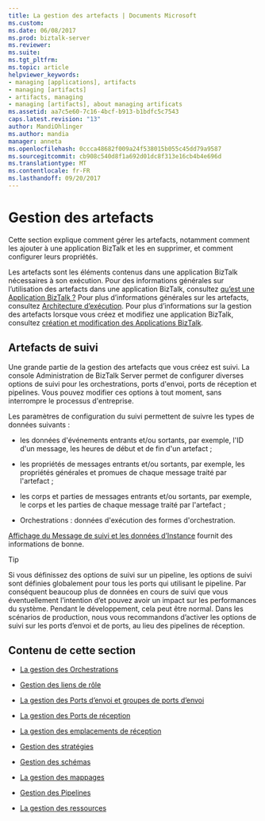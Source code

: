 ```yaml
---
title: La gestion des artefacts | Documents Microsoft
ms.custom: 
ms.date: 06/08/2017
ms.prod: biztalk-server
ms.reviewer: 
ms.suite: 
ms.tgt_pltfrm: 
ms.topic: article
helpviewer_keywords:
- managing [applications], artifacts
- managing [artifacts]
- artifacts, managing
- managing [artifacts], about managing artificats
ms.assetid: aa7c5e60-7c16-4bcf-b913-b1bdfc5c7543
caps.latest.revision: "13"
author: MandiOhlinger
ms.author: mandia
manager: anneta
ms.openlocfilehash: 0ccca48682f009a24f538015b055c45dd79a9587
ms.sourcegitcommit: cb908c540d8f1a692d01dc8f313e16cb4b4e696d
ms.translationtype: MT
ms.contentlocale: fr-FR
ms.lasthandoff: 09/20/2017
---
```

# <a name="managing-artifacts"></a>Gestion des artefacts
Cette section explique comment gérer les artefacts, notamment comment les ajouter à une application BizTalk et les en supprimer, et comment configurer leurs propriétés.  
  
 Les artefacts sont les éléments contenus dans une application BizTalk nécessaires à son exécution. Pour des informations générales sur l’utilisation des artefacts dans une application BizTalk, consultez [qu’est une Application BizTalk ?](../core/what-is-a-biztalk-application.md) Pour plus d’informations générales sur les artefacts, consultez [Architecture d’exécution](../core/runtime-architecture.md). Pour plus d’informations sur la gestion des artefacts lorsque vous créez et modifiez une application BizTalk, consultez [création et modification des Applications BizTalk](../core/creating-and-modifying-biztalk-applications.md).  

## <a name="tracking-artifacts"></a>Artefacts de suivi
Une grande partie de la gestion des artefacts que vous créez est suivi. La console Administration de BizTalk Server permet de configurer diverses options de suivi pour les orchestrations, ports d'envoi, ports de réception et pipelines. Vous pouvez modifier ces options à tout moment, sans interrompre le processus d'entreprise.

Les paramètres de configuration du suivi permettent de suivre les types de données suivants :

- les données d'événements entrants et/ou sortants, par exemple, l'ID d'un message, les heures de début et de fin d'un artefact ;

- les propriétés de messages entrants et/ou sortants, par exemple, les propriétés générales et promues de chaque message traité par l'artefact ;

- les corps et parties de messages entrants et/ou sortants, par exemple, le corps et les parties de chaque message traité par l'artefact ;

- Orchestrations : données d'exécution des formes d'orchestration.

[Affichage du Message de suivi et les données d’Instance](../core/viewing-tracked-message-and-instance-data.md) fournit des informations de bonne. 


> [!TIP]
> Si vous définissez des options de suivi sur un pipeline, les options de suivi sont définies globalement pour tous les ports qui utilisant le pipeline. Par conséquent beaucoup plus de données en cours de suivi que vous éventuellement l’intention d’et pouvez avoir un impact sur les performances du système. Pendant le développement, cela peut être normal. Dans les scénarios de production, nous vous recommandons d’activer les options de suivi sur les ports d’envoi et de ports, au lieu des pipelines de réception.
  
## <a name="in-this-section"></a>Contenu de cette section  
  
-   [La gestion des Orchestrations](../core/managing-orchestrations.md)  
  
-   [Gestion des liens de rôle](../core/managing-role-links.md)  
  
-   [La gestion des Ports d’envoi et groupes de ports d’envoi](../core/managing-send-ports-and-send-port-groups.md)  
  
-   [La gestion des Ports de réception](../core/managing-receive-ports.md)  
  
-   [La gestion des emplacements de réception](../core/managing-receive-locations.md)  
  
-   [Gestion des stratégies](../core/managing-policies.md)  
  
-   [Gestion des schémas](../core/managing-schemas.md)  
  
-   [La gestion des mappages](../core/managing-maps.md)  
  
-   [Gestion des Pipelines](../core/managing-pipelines.md)  
  
-   [La gestion des ressources](../core/managing-resources.md)